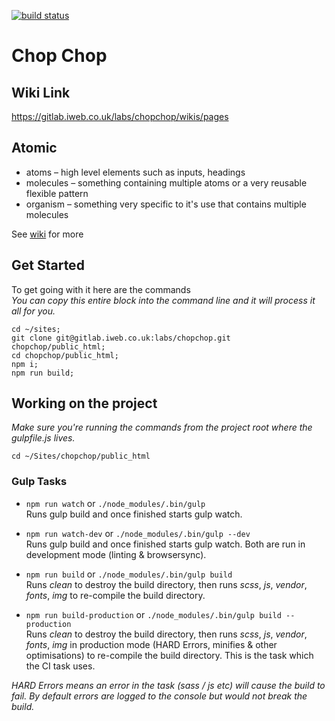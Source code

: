 [![build status](https://gitlab.iweb.co.uk/labs/chopchop/badges/master/build.svg)](https://gitlab.iweb.co.uk/labs/chopchop/commits/master)

# Chop Chop

## Wiki Link
https://gitlab.iweb.co.uk/labs/chopchop/wikis/pages


## Atomic
- atoms – high level elements such as inputs, headings
- molecules – something containing multiple atoms or a very reusable flexible pattern
- organism – something very specific to it's use that contains multiple molecules

See [wiki](https://gitlab.iweb.co.uk/labs/chopchop/wikis/best-practices) for more

## Get Started

To get going with it here are the commands  
_You can copy this entire block into the command line and it will process it all for you._
```
cd ~/sites;
git clone git@gitlab.iweb.co.uk:labs/chopchop.git chopchop/public_html;
cd chopchop/public_html;
npm i;
npm run build;
```

## Working on the project

_Make sure you're running the commands from the project root where the gulpfile.js lives._  

```
cd ~/Sites/chopchop/public_html
```

### Gulp Tasks

- `npm run watch` or `./node_modules/.bin/gulp`  
Runs gulp build and once finished starts gulp watch.

- `npm run watch-dev` or `./node_modules/.bin/gulp --dev`  
Runs gulp build and once finished starts gulp watch. Both are run in development mode (linting & browsersync).

- `npm run build` or `./node_modules/.bin/gulp build`  
Runs _clean_ to destroy the build directory, then runs _scss_, _js_, _vendor_, _fonts_, _img_ to re-compile the build directory.

- `npm run build-production` or `./node_modules/.bin/gulp build --production`  
Runs _clean_ to destroy the build directory, then runs _scss_, _js_, _vendor_, _fonts_, _img_ in production mode (HARD Errors, minifies & other optimisations) to re-compile the build directory. This is the task which the CI task uses.

_HARD Errors means an error in the task (sass / js etc) will cause the build to fail. By default errors are logged to the console but would not break the build._

